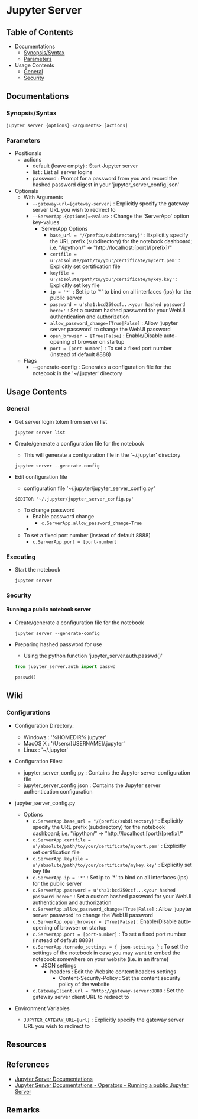 # Jupyter Server 

## Table of Contents
- Documentations
    + [Synopsis/Syntax](#synopsis/syntax)
    + [Parameters](#parameters)
- Usage Contents
    + [General](#general)
    + [Security](#security)

## Documentations
### Synopsis/Syntax
```console
jupyter server {options} <arguments> [actions]
```

### Parameters
- Positionals
    - actions
        + default (leave empty) : Start Jupyter server
        + list : List all server logins
        + password : Prompt for a password from you and record the hashed password digest in your 'jupyter_server_config.json'
- Optionals
    - With Arguments
        - `--gateway-url=[gateway-server]` : Explicitly specify the gateway server URL you wish to redirect to
        - `--ServerApp.{options}=<value>` : Change the 'ServerApp' option key-values
            - ServerApp Options
                + `base_url = "/{prefix/subdirectory}"` : Explicitly specify the URL prefix (subdirectory) for the notebook dashboard; i.e. "/ipython/" => "http://localhost:[port]/[prefix]/"
                + `certfile = u'/absolute/path/to/your/certificate/mycert.pem'` : Explicitly set certification file
                + `keyfile = u'/absolute/path/to/your/certificate/mykey.key'`   : Explicitly set key file
                + `ip = '*'` : Set ip to '*' to bind on all interfaces (ips) for the public server
                + `password = u'sha1:bcd259ccf...<your hashed password here>'` : Set a custom hashed password for your WebUI authentication and authorization
                + `allow_password_change=[True|False]` : Allow 'jupyter server password' to change the WebUI password
                + `open_browser = [True|False]` : Enable/Disable auto-opening of browser on startup
                + `port = [port-number]` : To set a fixed port number (instead of default 8888)
    - Flags
        + --generate-config : Generates a configuration file for the notebook in the '~/.jupyter' directory


## Usage Contents
### General
- Get server login token from server list
    ```console
    jupyter server list
    ```

- Create/generate a configuration file for the notebook
    + This will generate a configuration file in the '~/.jupyter' directory
    ```console
    jupyter server --generate-config
    ```

- Edit configuration file
    + configuration file '~/.jupyter/jupyter_server_config.py'
    ```console
    $EDITOR '~/.jupyter/jupyter_server_config.py'
    ```
    - To change password
        - Enable password change
            + `c.ServerApp.allow_password_change=True`
        - 
    - To set a fixed port number (instead of default 8888)
        + `c.ServerApp.port = [port-number]`

### Executing
- Start the notebook
    ```console
    jupyter server
    ```

### Security
#### Running a public notebook server
- Create/generate a configuration file for the notebook
    ```console
    jupyter server --generate-config
    ```

- Preparing hashed password for use
    + Using the python function 'jupyter_server.auth.passwd()'
    ```python
    from jupyter_server.auth import passwd

    passwd()
    ```

## Wiki

### Configurations
- Configuration Directory: 
    + Windows : '%HOMEDIR%\.jupyter'
    + MacOS X : '/Users/[USERNAME]/.jupyter'
    + Linux   : '~/.jupyter'
- Configuration Files:
    + jupyter_server_config.py   : Contains the Jupyter server configuration file
    + jupyter_server_config.json : Contains the Jupyter server authentication configuration

- jupyter_server_config.py
    - Options
        + `c.ServerApp.base_url = "/{prefix/subdirectory}"` : Explicitly specify the URL prefix (subdirectory) for the notebook dashboard; i.e. "/ipython/" => "http://localhost:[port]/[prefix]/"
        + `c.ServerApp.certfile = u'/absolute/path/to/your/certificate/mycert.pem'` : Explicitly set certification file
        + `c.ServerApp.keyfile = u'/absolute/path/to/your/certificate/mykey.key'`   : Explicitly set key file
        + `c.ServerApp.ip = '*'` : Set ip to '*' to bind on all interfaces (ips) for the public server
        + `c.ServerApp.password = u'sha1:bcd259ccf...<your hashed password here>'` : Set a custom hashed password for your WebUI authentication and authorization
        + `c.ServerApp.allow_password_change=[True|False]` : Allow 'jupyter server password' to change the WebUI password
        + `c.ServerApp.open_browser = [True|False]` : Enable/Disable auto-opening of browser on startup
        + `c.ServerApp.port = [port-number]` : To set a fixed port number (instead of default 8888)
        - `c.ServerApp.tornado_settings = { json-settings }` : To set the settings of the notebook in case you may want to embed the notebook somewhere on your website (i.e. in an iframe)
            - JSON settings
                - headers : Edit the Website content headers settings
                    + Content-Security-Policy : Set the content security policy of the website
        - `c.GatewayClient.url = "http://gateway-server:8888` : Set the gateway server client URL to redirect to

- Environment Variables
    + `JUPYTER_GATEWAY_URL=[url]` : Explicitly specify the gateway server URL you wish to redirect to

## Resources

## References
+ [Jupyter Server Documentations](https://jupyter-server.readthedocs.io/en/latest/)
+ [Jupyter Server Documentations - Operators - Running a public Jupyter Server](https://jupyter-server.readthedocs.io/en/latest/operators/public-server.html)

## Remarks
